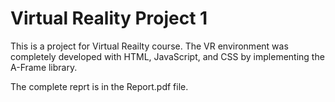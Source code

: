 # Virtual Reality Project 1

This is a project for Virtual Reailty course. The VR environment was completely developed with HTML, JavaScript, and CSS by implementing the A-Frame library.




The complete reprt is in the Report.pdf file.




